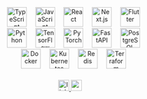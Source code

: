 <div align="center">
  <!-- Frontend -->
  <img width="12" /> 
  <img src="https://cdn.jsdelivr.net/gh/devicons/devicon/icons/typescript/typescript-original.svg" height="45" title="TypeScript" /> 
  <img width="12" />
  <img src="https://cdn.jsdelivr.net/gh/devicons/devicon/icons/javascript/javascript-original.svg" height="45" title="JavaScript" /> 
  <img width="12" /> <img src="https://cdn.jsdelivr.net/gh/devicons/devicon/icons/react/react-original.svg" height="45" title="React" /> 
  <img width="12" /> 
  <img src="https://cdn.jsdelivr.net/gh/devicons/devicon/icons/nextjs/nextjs-original.svg" height="45" title="Next.js" /> 
  <img width="12" /> 
  <img src="https://cdn.jsdelivr.net/gh/devicons/devicon/icons/flutter/flutter-original.svg" height="45" title="Flutter" /> </div>
  
<div align="center">
  <!-- Backend & AI -->
  <img width="12" /> 
  <img src="https://cdn.jsdelivr.net/gh/devicons/devicon/icons/python/python-original.svg" height="45" title="Python" /> 
  <img width="12" /> 
  <img src="https://cdn.jsdelivr.net/gh/devicons/devicon/icons/tensorflow/tensorflow-original.svg" height="45" title="TensorFlow" /> 
  <img width="12" /> 
  <img src="https://cdn.jsdelivr.net/gh/devicons/devicon/icons/pytorch/pytorch-original.svg" height="45" title="PyTorch" /> 
  <img width="12" /> 
  <img src="https://cdn.jsdelivr.net/gh/devicons/devicon/icons/fastapi/fastapi-original.svg" height="45" title="FastAPI" /> 
  <img width="12" /> 
  <img src="https://cdn.jsdelivr.net/gh/devicons/devicon/icons/postgresql/postgresql-original.svg" height="45" title="PostgreSQL" /> </div>

<div align="center">
  <!-- DevOps & Infra -->
  <img width="12" />
  <img src="https://cdn.jsdelivr.net/gh/devicons/devicon/icons/docker/docker-original.svg" height="45" title="Docker" /> 
  <img width="12" /> 
  <img src="https://cdn.jsdelivr.net/gh/devicons/devicon/icons/kubernetes/kubernetes-plain.svg" height="45" title="Kubernetes" />
  <img width="12" /> 
  <img src="https://cdn.jsdelivr.net/gh/devicons/devicon/icons/redis/redis-original.svg" height="45" title="Redis" /> 
  <img width="12" /> 
  <img src="https://cdn.jsdelivr.net/gh/devicons/devicon/icons/terraform/terraform-original.svg" height="45" title="Terraform" /> </div>

###

<div align="center">
  <a href="https://linkedin.com/in/ruperth-nyagesoa" target="_blank">
    <img src="https://img.shields.io/badge/LinkedIn-0077B5?style=for-the-badge&logo=linkedin&logoColor=white" height="25" alt="linkedin"  />
  </a>
  <a href="https://ruperthjr.me" target="_blank">
    <img src="https://img.shields.io/badge/Portfolio-%23000000.svg?style=for-the-badge&logo=firefox&logoColor=#FF7139" height="25" alt="portfolio" />
  </a>
</div>

###
